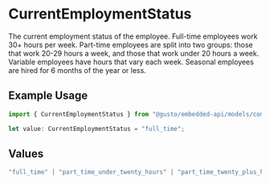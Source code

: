 # CurrentEmploymentStatus

The current employment status of the employee. Full-time employees work 30+ hours per week. Part-time employees are split into two groups: those that work 20-29 hours a week, and those that work under 20 hours a week. Variable employees have hours that vary each week. Seasonal employees are hired for 6 months of the year or less.

## Example Usage

```typescript
import { CurrentEmploymentStatus } from "@gusto/embedded-api/models/components";

let value: CurrentEmploymentStatus = "full_time";
```

## Values

```typescript
"full_time" | "part_time_under_twenty_hours" | "part_time_twenty_plus_hours" | "variable" | "seasonal"
```